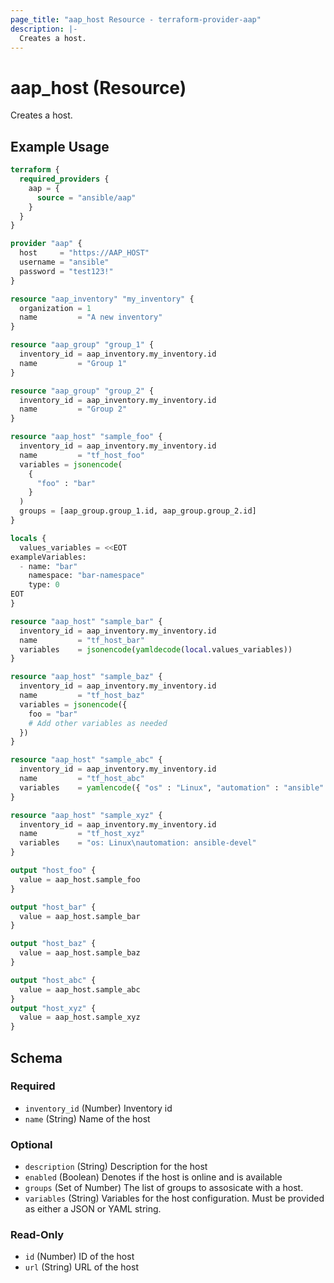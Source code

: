 ```yaml
---
page_title: "aap_host Resource - terraform-provider-aap"
description: |-
  Creates a host.
---
```


# aap_host (Resource)

Creates a host.


## Example Usage

```terraform
terraform {
  required_providers {
    aap = {
      source = "ansible/aap"
    }
  }
}

provider "aap" {
  host     = "https://AAP_HOST"
  username = "ansible"
  password = "test123!"
}

resource "aap_inventory" "my_inventory" {
  organization = 1
  name         = "A new inventory"
}

resource "aap_group" "group_1" {
  inventory_id = aap_inventory.my_inventory.id
  name         = "Group 1"
}

resource "aap_group" "group_2" {
  inventory_id = aap_inventory.my_inventory.id
  name         = "Group 2"
}

resource "aap_host" "sample_foo" {
  inventory_id = aap_inventory.my_inventory.id
  name         = "tf_host_foo"
  variables = jsonencode(
    {
      "foo" : "bar"
    }
  )
  groups = [aap_group.group_1.id, aap_group.group_2.id]
}

locals {
  values_variables = <<EOT
exampleVariables:
  - name: "bar"
    namespace: "bar-namespace"
    type: 0
EOT
}

resource "aap_host" "sample_bar" {
  inventory_id = aap_inventory.my_inventory.id
  name         = "tf_host_bar"
  variables    = jsonencode(yamldecode(local.values_variables))
}

resource "aap_host" "sample_baz" {
  inventory_id = aap_inventory.my_inventory.id
  name         = "tf_host_baz"
  variables = jsonencode({
    foo = "bar"
    # Add other variables as needed
  })
}

resource "aap_host" "sample_abc" {
  inventory_id = aap_inventory.my_inventory.id
  name         = "tf_host_abc"
  variables    = yamlencode({ "os" : "Linux", "automation" : "ansible" })
}

resource "aap_host" "sample_xyz" {
  inventory_id = aap_inventory.my_inventory.id
  name         = "tf_host_xyz"
  variables    = "os: Linux\nautomation: ansible-devel"
}

output "host_foo" {
  value = aap_host.sample_foo
}

output "host_bar" {
  value = aap_host.sample_bar
}

output "host_baz" {
  value = aap_host.sample_baz
}

output "host_abc" {
  value = aap_host.sample_abc
}
output "host_xyz" {
  value = aap_host.sample_xyz
}
```


<!-- schema generated by tfplugindocs -->
## Schema

### Required

- `inventory_id` (Number) Inventory id
- `name` (String) Name of the host

### Optional

- `description` (String) Description for the host
- `enabled` (Boolean) Denotes if the host is online and is available
- `groups` (Set of Number) The list of groups to assosicate with a host.
- `variables` (String) Variables for the host configuration. Must be provided as either a JSON or YAML string.

### Read-Only

- `id` (Number) ID of the host
- `url` (String) URL of the host
